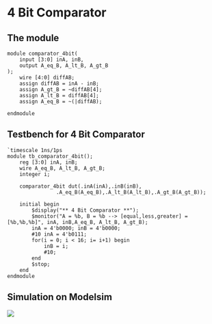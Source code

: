 # 4 Bit Comparator
## The module
```
module comparator_4bit(
	input [3:0] inA, inB,
	output A_eq_B, A_lt_B, A_gt_B
);
	wire [4:0] diffAB;
	assign diffAB = inA - inB;
	assign A_gt_B = ~diffAB[4];
	assign A_lt_B = diffAB[4];
	assign A_eq_B = ~(|diffAB);

endmodule 
```
## Testbench for 4 Bit Comparator
```
`timescale 1ns/1ps
module tb_comparator_4bit();
	reg [3:0] inA, inB;
	wire A_eq_B, A_lt_B, A_gt_B;
	integer i;

	comparator_4bit dut(.inA(inA),.inB(inB),
				.A_eq_B(A_eq_B),.A_lt_B(A_lt_B),.A_gt_B(A_gt_B));
	
	initial begin
		$display("** 4 Bit Comparator **");
		$monitor("A = %b, B = %b --> [equal,less,greater] = [%b,%b,%b]", inA, inB,A_eq_B, A_lt_B, A_gt_B);
		inA = 4'b0000; inB = 4'b0000;
		#10 inA = 4'b0111;
		for(i = 0; i < 16; i= i+1) begin
			inB = i;
			#10;
		end
		$stop;
	end
endmodule 
```

## Simulation on Modelsim 
<img src=https://i.imgur.com/2rN2nwc.png>

